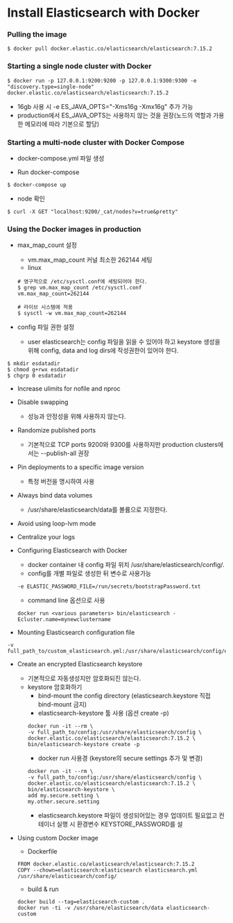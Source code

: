 # Install Elasticsearch with Docker


### Pulling the image
```
$ docker pull docker.elastic.co/elasticsearch/elasticsearch:7.15.2
```


### Starting a single node cluster with Docker
```
$ docker run -p 127.0.0.1:9200:9200 -p 127.0.0.1:9300:9300 -e "discovery.type=single-node" docker.elastic.co/elasticsearch/elasticsearch:7.15.2
```
* 16gb 사용 시 -e ES_JAVA_OPTS="-Xms16g -Xmx16g" 추가 가능
* production에서 ES_JAVA_OPTS는 사용하지 않는 것을 권장(노드의 역할과 가용한 메모리에 따라 기본으로 할당)

### Starting a multi-node cluster with Docker Compose
* docker-compose.yml 파일 생성

* Run docker-compose
```
$ docker-compose up
```

* node 확인
```
$ curl -X GET "localhost:9200/_cat/nodes?v=true&pretty"
```

### Using the Docker images in production
* max_map_count 설정
  * vm.max_map_count 커널 최소한 262144 세팅
  * linux 
  ```
  # 영구적으로 /etc/sysctl.conf에 세팅되어야 한다.
  $ grep vm.max_map_count /etc/sysctl.conf
  vm.max_map_count=262144
  
  # 라이브 시스템에 적용
  $ sysctl -w vm.max_map_count=262144
  ```

* config 파일 권한 설정
  * user elasticsearch는 config 파일을 읽을 수 있어야 하고 keystore 생성을 위해 config, data and log dirs에 작성권한이 있어야 한다.
```
$ mkdir esdatadir
$ chmod g+rwx esdatadir
$ chgrp 0 esdatadir
```

* Increase ulimits for nofile and nproc

* Disable swapping
  * 성능과 안정성을 위해 사용하지 않는다.

* Randomize published ports
  * 기본적으로 TCP ports 9200와 9300를 사용하지만 production clusters에서는 --publish-all 권장

* Pin deployments to a specific image version
  * 특정 버전을 명시하여 사용

* Always bind data volumes
  * /usr/share/elasticsearch/data를 볼륨으로 지정한다.

* Avoid using loop-lvm mode
* Centralize your logs
* Configuring Elasticsearch with Docker
  * docker container 내 config 파일 위치 /usr/share/elasticsearch/config/.
  * config를 개별 파일로 생성한 뒤 변수로 사용가능
  ```
  -e ELASTIC_PASSWORD_FILE=/run/secrets/bootstrapPassword.txt
  ```
  * command line 옵션으로 사용
  ```
  docker run <various parameters> bin/elasticsearch -Ecluster.name=mynewclustername
  ```
* Mounting Elasticsearch configuration file
```
-v full_path_to/custom_elasticsearch.yml:/usr/share/elasticsearch/config/elasticsearch.yml
```

* Create an encrypted Elasticsearch keystore
  * 기본적으로 자동생성지만 암호화되진 않는다.
  * keystore 암호화하기 
    * bind-mount the config directory (elasticsearch.keystore 직접 bind-mount 금지)
    * elasticsearch-keystore 툴 사용 (옵션 create -p)
    ```shell script
    docker run -it --rm \
    -v full_path_to/config:/usr/share/elasticsearch/config \
    docker.elastic.co/elasticsearch/elasticsearch:7.15.2 \
    bin/elasticsearch-keystore create -p
    ```
    * docker run 사용경 (keystore의 secure settings 추가 및 변경)
    ```shell script
    docker run -it --rm \
    -v full_path_to/config:/usr/share/elasticsearch/config \
    docker.elastic.co/elasticsearch/elasticsearch:7.15.2 \
    bin/elasticsearch-keystore \
    add my.secure.setting \
    my.other.secure.setting
    ```
    * elasticsearch.keystore 파일이 생성되어있는 경우 업데이트 필요없고 컨테이너 실행 시 환경변수 KEYSTORE_PASSWORD를 설

* Using custom Docker image
  * Dockerfile
  ```shell script
  FROM docker.elastic.co/elasticsearch/elasticsearch:7.15.2
  COPY --chown=elasticsearch:elasticsearch elasticsearch.yml /usr/share/elasticsearch/config/
  ```
  * build & run
  ```shell script
  docker build --tag=elasticsearch-custom .
  docker run -ti -v /usr/share/elasticsearch/data elasticsearch-custom
  ```
